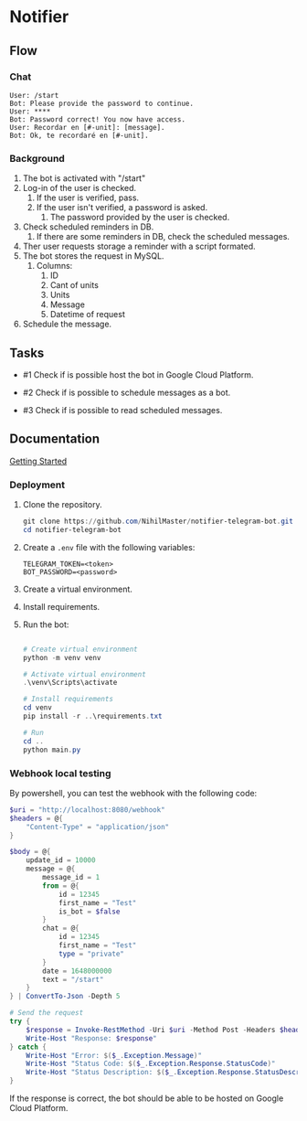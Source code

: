 
# Notifier

## Flow

### Chat

```text
User: /start
Bot: Please provide the password to continue.
User: ****
Bot: Password correct! You now have access.
User: Recordar en [#-unit]: [message].
Bot: Ok, te recordaré en [#-unit].
```

### Background

1. The bot is activated with "/start"
2. Log-in of the user is checked.
   1. If the user is verified, pass.
   2. If the user isn't verified, a password is asked.
      1. The password provided by the user is checked.
3. Check scheduled reminders in DB.
   1. If there are some reminders in DB, check the scheduled messages.
4. Ther user requests storage a reminder with a script formated.
5. The bot stores the request in MySQL.
   1. Columns:
      1. ID
      2. Cant of units
      3. Units
      4. Message
      5. Datetime of request
6. Schedule the message.

## Tasks

- #1 Check if is possible host the bot in Google Cloud Platform.

- #2 Check if is possible to schedule messages as a bot.

- #3 Check if is possible to read scheduled messages.

## Documentation

[Getting Started](https://telegram-bot-sdk.readme.io/docs/getting-started)

### Deployment

1. Clone the repository.

   ```powershell
   git clone https://github.com/NihilMaster/notifier-telegram-bot.git
   cd notifier-telegram-bot
   ```

2. Create a `.env` file with the following variables:

   ```text
   TELEGRAM_TOKEN=<token>
   BOT_PASSWORD=<password>
   ```

3. Create a virtual environment.
4. Install requirements.
5. Run the bot:

   ```powershell

   # Create virtual environment
   python -m venv venv

   # Activate virtual environment
   .\venv\Scripts\activate

   # Install requirements
   cd venv
   pip install -r ..\requirements.txt

   # Run
   cd ..
   python main.py

   ```

### Webhook local testing

By powershell, you can test the webhook with the following code:

```powershell
$uri = "http://localhost:8080/webhook"
$headers = @{ 
    "Content-Type" = "application/json"
}

$body = @{
    update_id = 10000
    message = @{
        message_id = 1
        from = @{
            id = 12345
            first_name = "Test"
            is_bot = $false
        }
        chat = @{
            id = 12345
            first_name = "Test"
            type = "private"
        }
        date = 1648000000
        text = "/start"
    }
} | ConvertTo-Json -Depth 5

# Send the request
try {
    $response = Invoke-RestMethod -Uri $uri -Method Post -Headers $headers -Body $body -ContentType "application/json"
    Write-Host "Response: $response"
} catch {
    Write-Host "Error: $($_.Exception.Message)"
    Write-Host "Status Code: $($_.Exception.Response.StatusCode)"
    Write-Host "Status Description: $($_.Exception.Response.StatusDescription)"
}
```

If the response is correct, the bot should be able to be hosted on Google Cloud Platform.
